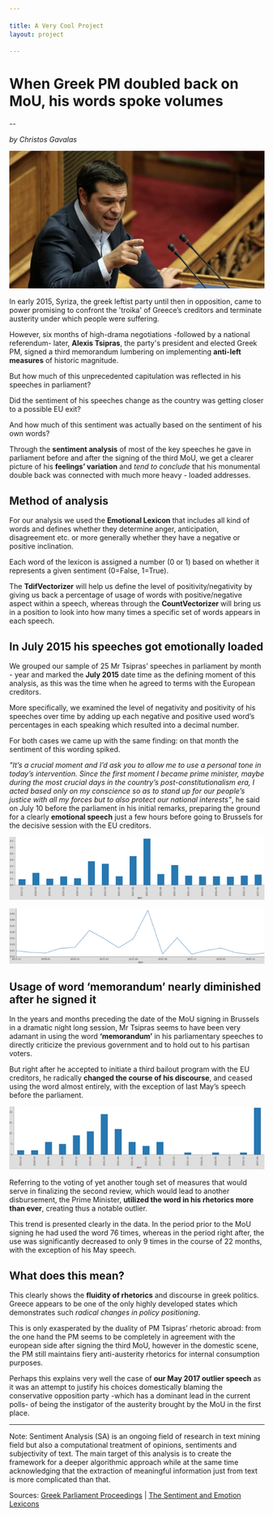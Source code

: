 ```yaml
---

title: A Very Cool Project
layout: project

---
```


# When Greek PM doubled back on MoU, his words spoke volumes
--

*by Christos Gavalas*

![](Tsipras-pic.png)

In early 2015, Syriza, the greek leftist party until then in opposition, came to power promising to confront the 'troika' of Greece’s creditors and terminate austerity under which people were suffering. 

However, six months of high-drama negotiations -followed by a national referendum- later, **Alexis Tsipras**, the party's president and elected Greek PM, signed a third memorandum lumbering on implementing **anti-left measures** of historic magnitude. 

But how much of this unprecedented capitulation was reflected in his speeches in parliament? 

Did the sentiment of his speeches change as the country was getting closer to a possible EU exit? 

And how much of this sentiment was actually based on the sentiment of his own words?   

Through the **sentiment analysis** of most of the key speeches he gave in parliament before and after the signing of the third MoU, we get a clearer picture of his **feelings’ variation** and *tend to conclude* that his monumental double back was connected with much more heavy - loaded addresses.   

## Method of analysis  

For our analysis we used the **Emotional Lexicon** that includes all kind of words and defines whether they determine anger, anticipation, disagreement etc. or more generally whether they have a negative or positive inclination. 

Each word of the lexicon is assigned a number (0 or 1) based on whether it represents a given sentiment (0=False, 1=True). 

The **TdifVectorizer** will help us define the level of positivity/negativity by giving us back a percentage of usage of words with positive/negative aspect within a speech, whereas through the **CountVectorizer** will bring us in a position to look into how many times a specific set of words appears in each speech.

## In July 2015 his speeches got emotionally loaded 

We grouped our sample of 25 Mr Tsipras’ speeches in parliament by month - year and marked the **July 2015** date time as the defining moment of this analysis, as this was the time when he agreed to terms with the European creditors. 

More specifically, we examined the level of negativity and positivity of his speeches over time by adding up each negative and positive used word’s percentages in each speaking which resulted into a decimal number. 

For both cases we came up with the same finding: on that month the sentiment of this wording spiked. 

*"It’s a crucial moment and I’d ask you to allow me to use a personal tone in today’s intervention. Since the first moment I became prime minister, maybe during the most crucial days in the country’s post-constitutionalism era, I acted based only on my conscience so as to stand up for our people’s justice with all my forces but to also protect our national interests"*, he said on July 10 before the parliament in his initial remarks, preparing the ground for a clearly **emotional speech** just a few hours before going to Brussels for the decisive session with the EU creditors.   

![](positivity.png)

![](negativity.png)

## Usage of word ‘memorandum’ nearly diminished after he signed it 

In the years and months preceding the date of the MoU signing in Brussels in a dramatic night long session, Mr Tsipras seems to have been very adamant in using the word **‘memorandum’** in his parliamentary speeches to directly criticize the previous government and to hold out to his partisan voters. 

But right after he accepted to initiate a third bailout program with the EU creditors, he radically **changed the course of his discourse**, and ceased using the word almost entirely, with the exception of last May’s speech before the parliament. 

![](memorandum.png)

Referring to the voting of yet another tough set of measures that would serve in finalizing the second review, which would lead to another disbursement, the Prime Minister, **utilized the word in his rhetorics more than ever**, creating thus a notable outlier. 

This trend is presented clearly in the data. In the period prior to the MoU signing he had used the word 76 times, whereas in the period right after, the use was significantly decreased to only 9 times in the course of 22 months, with the exception of his May speech. 

## What does this mean? 

This clearly shows the **fluidity of rhetorics** and discourse in greek politics. Greece appears to be one of the only highly developed states which demonstrates such *radical changes in policy positioning*. 

This is only exasperated by the duality of PM Tsipras’ rhetoric abroad: from the one hand the PM seems to be completely in agreement with the european side after signing the third MoU, however in the domestic scene, the PM still maintains fiery anti-austerity rhetorics for internal consumption purposes. 

Perhaps this explains very well the case of **our May 2017 outlier speech** as it was an attempt to justify his choices domestically blaming the conservative opposition party -which has a dominant lead in the current polls- of being the instigator of the austerity brought by the MoU in the first place. 


-----------------

Note: Sentiment Analysis (SA) is an ongoing field of research in text mining field but also a computational treatment of opinions, sentiments and subjectivity of text. The main target of this analysis is to create the framework for a deeper algorithmic approach while at the same time acknowledging that the extraction of meaningful information just from text is more complicated than that.

Sources: [Greek Parliament Proceedings](http://www.hellenicparliament.gr/) | [The Sentiment and Emotion Lexicons](http://sentiment.nrc.ca/lexicons/)

